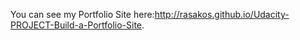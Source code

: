 You can see my Portfolio Site here:http://rasakos.github.io/Udacity-PROJECT-Build-a-Portfolio-Site.
